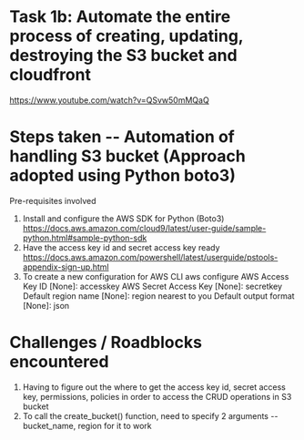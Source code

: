 # Task 1b: Automate the entire process of creating, updating, destroying the S3 bucket and cloudfront
https://www.youtube.com/watch?v=QSvw50mMQaQ


# Steps taken -- Automation of handling S3 bucket (Approach adopted using Python boto3)
Pre-requisites involved
1. Install and configure the AWS SDK for Python (Boto3) https://docs.aws.amazon.com/cloud9/latest/user-guide/sample-python.html#sample-python-sdk
2. Have the access key id and secret access key ready https://docs.aws.amazon.com/powershell/latest/userguide/pstools-appendix-sign-up.html
3. To create a new configuration for AWS CLI 
   aws configure
   AWS Access Key ID [None]: accesskey
   AWS Secret Access Key [None]: secretkey
   Default region name [None]: region nearest to you
   Default output format [None]: json



# Challenges / Roadblocks encountered 
1. Having to figure out the where to get the access key id, secret access key, permissions, policies in order to access the CRUD operations in S3 bucket
2. To call the create_bucket() function, need to specify 2 arguments -- bucket_name, region for it to work
